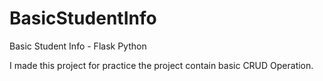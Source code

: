 # BasicStudentInfo
Basic Student Info - Flask Python

I made this project for practice
the project contain basic CRUD Operation.